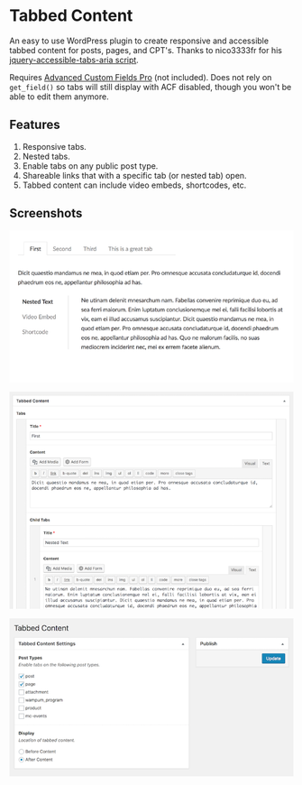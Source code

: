 # Tabbed Content
An easy to use WordPress plugin to create responsive and accessible tabbed content for posts, pages, and CPT's. Thanks to nico3333fr for his [jquery-accessible-tabs-aria script](https://github.com/nico3333fr/jquery-accessible-tabs-aria).

Requires [Advanced Custom Fields Pro](https://advancedcustomfields.com/pro/) (not included). Does not rely on `get_field()` so tabs will still display with ACF disabled, though you won't be able to edit them anymore.

## Features
1. Responsive tabs.
1. Nested tabs.
1. Enable tabs on any public post type.
1. Shareable links that with a specific tab (or nested tab) open.
1. Tabbed content can include video embeds, shortcodes, etc.

## Screenshots
![alt text](/assets/images/acf-tabbed-content.gif "Tabbed Content preview")

![alt text](/assets/images/acf-tabbed-content-metabox.png "Tabbed Content metabox")

![alt text](/assets/images/acf-tabbed-content-settings.png "Tabbed Content settings")




